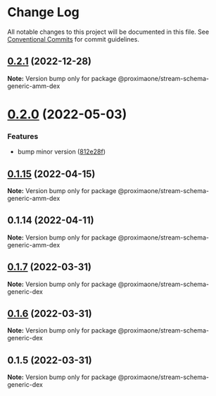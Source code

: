 # Change Log

All notable changes to this project will be documented in this file.
See [Conventional Commits](https://conventionalcommits.org) for commit guidelines.

## [0.2.1](https://github.com/proxima-one/stream-schemas/compare/@proximaone/stream-schema-generic-amm-dex@0.2.0...@proximaone/stream-schema-generic-amm-dex@0.2.1) (2022-12-28)

**Note:** Version bump only for package @proximaone/stream-schema-generic-amm-dex





# [0.2.0](https://github.com/proxima-one/stream-schemas/compare/@proximaone/stream-schema-generic-amm-dex@0.1.16...@proximaone/stream-schema-generic-amm-dex@0.2.0) (2022-05-03)


### Features

* bump minor version ([812e28f](https://github.com/proxima-one/stream-schemas/commit/812e28f9f1f610f70836f338a4dcd007944f2880))





## [0.1.15](https://github.com/proxima-one/stream-schemas/compare/@proximaone/stream-schema-generic-amm-dex@0.1.14...@proximaone/stream-schema-generic-amm-dex@0.1.15) (2022-04-15)

**Note:** Version bump only for package @proximaone/stream-schema-generic-amm-dex





## 0.1.14 (2022-04-11)

**Note:** Version bump only for package @proximaone/stream-schema-generic-amm-dex





## [0.1.7](https://github.com/proxima-one/proxima-npm/compare/@proximaone/stream-schema-generic-dex@0.1.6...@proximaone/stream-schema-generic-dex@0.1.7) (2022-03-31)

**Note:** Version bump only for package @proximaone/stream-schema-generic-dex





## [0.1.6](https://github.com/proxima-one/proxima-npm/compare/@proximaone/stream-schema-generic-dex@0.1.5...@proximaone/stream-schema-generic-dex@0.1.6) (2022-03-31)

**Note:** Version bump only for package @proximaone/stream-schema-generic-dex





## 0.1.5 (2022-03-31)

**Note:** Version bump only for package @proximaone/stream-schema-generic-dex
